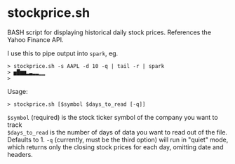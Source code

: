 stockprice.sh
=============

BASH script for displaying historical daily stock prices. References the Yahoo Finance API. 


I use this to pipe output into `spark`, eg. 

	> stockprice.sh -s AAPL -d 10 -q | tail -r | spark
	> ▅█▆▆▂▃▂▂▁▁
	>

Usage:

	> stockprice.sh [$symbol $days_to_read [-q]]

`$symbol` (required) is the stock ticker symbol of the company you want to track		
`$days_to_read` is the number of days of data you want to read out of the file. Defaults to 1. 
`-q` (currently, must be the third option) will run in "quiet" mode, which returns only the closing stock prices for each day, omitting date and headers.		